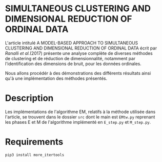 # SIMULTANEOUS CLUSTERING AND DIMENSIONAL REDUCTION OF ORDINAL DATA 

L'article intitulé A MODEL-BASED APPROACH TO SIMULTANEOUS CLUSTERING AND
DIMENSIONAL REDUCTION OF ORDINAL DATA écrit par _Ranalli et al._(2017) présente une analyse complète de diverses méthodes de clustering et de réduction de dimensionnalité, notamment par l'identification des dimensions de bruit, pour les données ordinales.



Nous allons procédér à des démonstrations des différents résultats ainsi qu'à une implémentation des méthodes présentés.
 # Description
Les implémentations de l'algorithme EM, relatifs à la méthode utilisée dans l'article, se trouvent dans le dossier `src` dont le main est `EMtw.py` reprenant les phases E et M de l'algorithme implémenté en `E_step.py` et `M_step.py`.


# Requirements

```
pip3 install more_itertools
```


